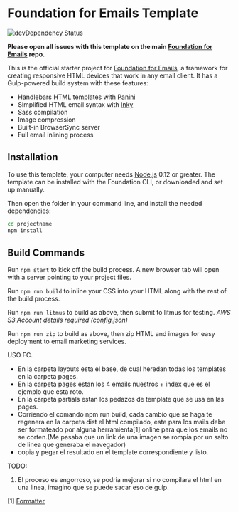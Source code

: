 # Foundation for Emails Template

[![devDependency Status](https://david-dm.org/zurb/foundation-emails-template/dev-status.svg)](https://david-dm.org/zurb/foundation-emails-template#info=devDependencies)

**Please open all issues with this template on the main [Foundation for Emails](http://github.com/zurb/foundation-emails/issues) repo.**

This is the official starter project for [Foundation for Emails](http://foundation.zurb.com/emails), a framework for creating responsive HTML devices that work in any email client. It has a Gulp-powered build system with these features:

- Handlebars HTML templates with [Panini](http://github.com/zurb/panini)
- Simplified HTML email syntax with [Inky](http://github.com/zurb/inky)
- Sass compilation
- Image compression
- Built-in BrowserSync server
- Full email inlining process

## Installation

To use this template, your computer needs [Node.js](https://nodejs.org/en/) 0.12 or greater. The template can be installed with the Foundation CLI, or downloaded and set up manually.

Then open the folder in your command line, and install the needed dependencies:

```bash
cd projectname
npm install
```

## Build Commands

Run `npm start` to kick off the build process. A new browser tab will open with a server pointing to your project files.

Run `npm run build` to inline your CSS into your HTML along with the rest of the build process.

Run `npm run litmus` to build as above, then submit to litmus for testing. *AWS S3 Account details required (config.json)*

Run `npm run zip` to build as above, then zip HTML and images for easy deployment to email marketing services.

USO FC.
* En la carpeta layouts esta el base, de cual heredan todas los templates en la carpeta pages.
* En la carpeta pages estan los 4 emails nuestros + index que es el ejemplo que esta roto.
* En la carpeta partials estan los pedazos de template que se usa en las pages.
* Corriendo el comando npm run build, cada cambio que se haga te regenera en la carpeta dist el
html compilado, este para los mails debe ser formateado por alguna herramienta[1] online para que los
emails no se corten.(Me pasaba que un link de una imagen se rompia por un salto de linea que generaba
el navegador)
* copia y pegar el resultado en el template correspondiente y listo.

TODO:
1) El proceso es engorroso, se podria mejorar si no compilara el html en una linea, imagino que se
puede sacar eso de gulp.


[1]
[Formatter](http://www.freeformatter.com/html-formatter.html)